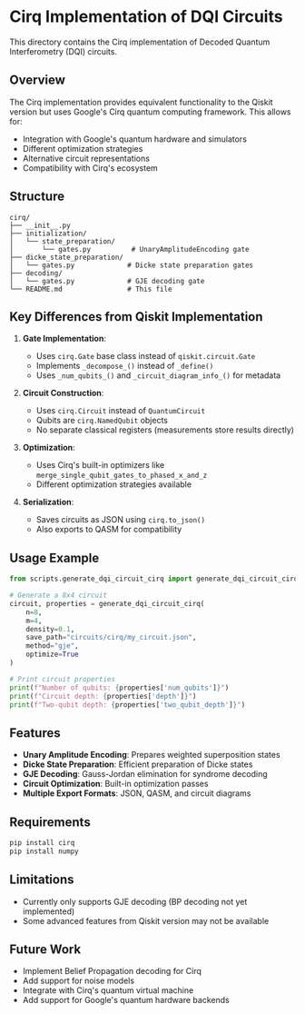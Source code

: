 # Cirq Implementation of DQI Circuits

This directory contains the Cirq implementation of Decoded Quantum Interferometry (DQI) circuits.

## Overview

The Cirq implementation provides equivalent functionality to the Qiskit version but uses Google's Cirq quantum computing framework. This allows for:

- Integration with Google's quantum hardware and simulators
- Different optimization strategies
- Alternative circuit representations
- Compatibility with Cirq's ecosystem

## Structure

```
cirq/
├── __init__.py
├── initialization/
│   └── state_preparation/
│       └── gates.py          # UnaryAmplitudeEncoding gate
├── dicke_state_preparation/
│   └── gates.py             # Dicke state preparation gates
├── decoding/
│   └── gates.py             # GJE decoding gate
└── README.md                # This file
```

## Key Differences from Qiskit Implementation

1. **Gate Implementation**: 
   - Uses `cirq.Gate` base class instead of `qiskit.circuit.Gate`
   - Implements `_decompose_()` instead of `_define()`
   - Uses `_num_qubits_()` and `_circuit_diagram_info_()` for metadata

2. **Circuit Construction**:
   - Uses `cirq.Circuit` instead of `QuantumCircuit`
   - Qubits are `cirq.NamedQubit` objects
   - No separate classical registers (measurements store results directly)

3. **Optimization**:
   - Uses Cirq's built-in optimizers like `merge_single_qubit_gates_to_phased_x_and_z`
   - Different optimization strategies available

4. **Serialization**:
   - Saves circuits as JSON using `cirq.to_json()`
   - Also exports to QASM for compatibility

## Usage Example

```python
from scripts.generate_dqi_circuit_cirq import generate_dqi_circuit_cirq

# Generate a 8x4 circuit
circuit, properties = generate_dqi_circuit_cirq(
    n=8,
    m=4,
    density=0.1,
    save_path="circuits/cirq/my_circuit.json",
    method="gje",
    optimize=True
)

# Print circuit properties
print(f"Number of qubits: {properties['num_qubits']}")
print(f"Circuit depth: {properties['depth']}")
print(f"Two-qubit depth: {properties['two_qubit_depth']}")
```

## Features

- **Unary Amplitude Encoding**: Prepares weighted superposition states
- **Dicke State Preparation**: Efficient preparation of Dicke states
- **GJE Decoding**: Gauss-Jordan elimination for syndrome decoding
- **Circuit Optimization**: Built-in optimization passes
- **Multiple Export Formats**: JSON, QASM, and circuit diagrams

## Requirements

```bash
pip install cirq
pip install numpy
```

## Limitations

- Currently only supports GJE decoding (BP decoding not yet implemented)
- Some advanced features from Qiskit version may not be available

## Future Work

- Implement Belief Propagation decoding for Cirq
- Add support for noise models
- Integrate with Cirq's quantum virtual machine
- Add support for Google's quantum hardware backends 